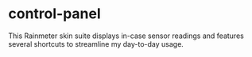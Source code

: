 # control-panel
This Rainmeter skin suite displays in-case sensor readings and features several shortcuts to streamline my day-to-day usage.
